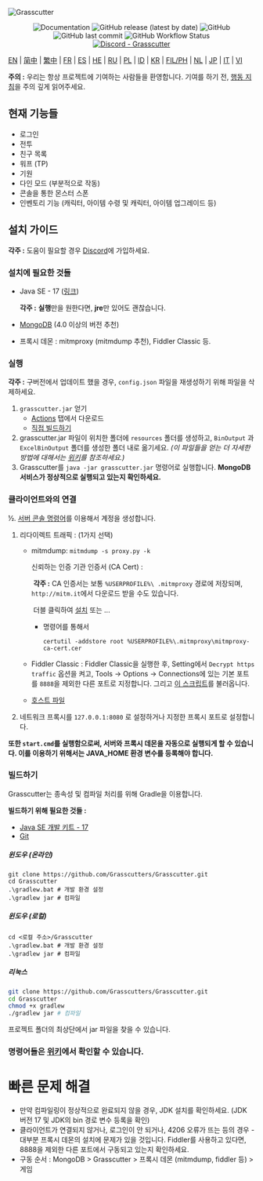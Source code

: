 ![Grasscutter](https://socialify.git.ci/Grasscutters/Grasscutter/image?description=1&forks=1&issues=1&language=1&logo=https%3A%2F%2Fs2.loli.net%2F2022%2F04%2F25%2FxOiJn7lCdcT5Mw1.png&name=1&owner=1&pulls=1&stargazers=1&theme=Light)
<div align="center"><img alt="Documentation" src="https://img.shields.io/badge/Wiki-Grasscutter-blue?style=for-the-badge&link=https://github.com/Grasscutters/Grasscutter/wiki&link=https://github.com/Grasscutters/Grasscutter/wiki"> <img alt="GitHub release (latest by date)" src="https://img.shields.io/github/v/release/Grasscutters/Grasscutter?logo=java&style=for-the-badge"> <img alt="GitHub" src="https://img.shields.io/github/license/Grasscutters/Grasscutter?style=for-the-badge"> <img alt="GitHub last commit" src="https://img.shields.io/github/last-commit/Grasscutters/Grasscutter?style=for-the-badge"> <img alt="GitHub Workflow Status" src="https://img.shields.io/github/workflow/status/Grasscutters/Grasscutter/Build?logo=github&style=for-the-badge"></div>

<div align="center"><a href="https://discord.gg/T5vZU6UyeG"><img alt="Discord - Grasscutter" src="https://img.shields.io/discord/965284035985305680?label=Discord&logo=discord&style=for-the-badge"></a></div>

[EN](README.md) | [简中](README_zh-CN.md) | [繁中](README_zh-TW.md) | [FR](README_fr-FR.md) | [ES](README_es-ES.md) | [HE](README_HE.md) | [RU](README_ru-RU.md) | [PL](README_pl-PL.md) | [ID](README_id-ID.md) | [KR](README_ko-KR.md) | [FIL/PH](README_fil-PH.md) | [NL](README_NL.md) | [JP](README_ja-JP.md) | [IT](README_it-IT.md) | [VI](README_vi-VN.md)

**주의 :** 우리는 항상 프로젝트에 기여하는 사람들을 환영합니다. 기여를 하기 전, [행동 지침](https://github.com/Grasscutters/Grasscutter/blob/stable/CONTRIBUTING.md)을 주의 깊게 읽어주세요.

## 현재 기능들

* 로그인
* 전투
* 친구 목록
* 워프 (TP)
* 기원
* 다인 모드 (부분적으로 작동)
* 콘솔을 통한 몬스터 스폰
* 인벤토리 기능 (캐릭터, 아이템 수령 및 캐릭터, 아이템 업그레이드 등)

## 설치 가이드

**각주 :** 도움이 필요할 경우 [Discord](https://discord.gg/T5vZU6UyeG)에 가입하세요.

### 설치에 필요한 것들

* Java SE - 17 ([링크](https://www.oracle.com/java/technologies/javase/jdk17-archive-downloads.html))

  **각주 :** **실행**만을 원한다면, **jre**만 있어도 괜찮습니다.

* [MongoDB](https://www.mongodb.com/try/download/community) (4.0 이상의 버전 추천)

* 프록시 데몬 : mitmproxy (mitmdump 추천), Fiddler Classic 등.

### 실행

**각주 :** 구버전에서 업데이트 했을 경우, `config.json` 파일을 재생성하기 위해 파일을 삭제하세요.

1. `grasscutter.jar` 얻기
   - [Actions](https://github.com/Grasscutters/Grasscutter/suites/6895963598/artifacts/267483297) 탭에서 다운로드
   - [직접 빌드하기](#빌드하기)
2. grasscutter.jar 파일이 위치한 폴더에 `resources` 폴더를 생성하고, `BinOutput` 과 `ExcelBinOutput` 폴더를 생성한 폴더 내로 옮기세요. *(이 파일들을 얻는 더 자세한 방법에 대해서는 [위키](https://github.com/Grasscutters/Grasscutter/wiki)를 참조하세요.)*
3. Grasscutter를 `java -jar grasscutter.jar` 명령어로 실행합니다. **MongoDB 서비스가 정상적으로 실행되고 있는지 확인하세요.**

### 클라이언트와의 연결

½. [서버 콘솔 명령어](https://github.com/Grasscutters/Grasscutter/wiki/Commands#targeting)를 이용해서 계정을 생성합니다.

1. 리다이렉트 트래픽 : (1가지 선택)
    - mitmdump: `mitmdump -s proxy.py -k`

      신뢰하는 인증 기관 인증서 (CA Cert) :

      ​	**각주 :** CA 인증서는 보통 `%USERPROFILE%\ .mitmproxy` 경로에 저장되며,  `http://mitm.it`에서 다운로드 받을 수도 있습니다.

      ​	더블 클릭하여 [설치](https://docs.microsoft.com/en-us/skype-sdk/sdn/articles/installing-the-trusted-root-certificate#installing-a-trusted-root-certificate) 또는 ...

      - 명령어를 통해서

        ```shell
        certutil -addstore root %USERPROFILE%\.mitmproxy\mitmproxy-ca-cert.cer
        ```

    - Fiddler Classic : Fiddler Classic을 실행한 후, Setting에서 `Decrypt https traffic` 옵션을 켜고, Tools -> Options -> Connections에 있는 기본 포트를 `8888`을 제외한 다른 포트로 지정합니다. 그리고 [이 스크립트](https://github.lunatic.moe/fiddlerscript)를 불러옵니다.

    - [호스트 파일](https://github.com/Grasscutters/Grasscutter/wiki/Running#traffic-route-map)

2. 네트워크 프록시를 `127.0.0.1:8080` 로 설정하거나 지정한 프록시 포트로 설정합니다.

**또한 `start.cmd`를 실행함으로써, 서버와 프록시 데몬을 자동으로 실행되게 할 수 있습니다. 이를 이용하기 위해서는 JAVA_HOME 환경 변수를 등록해야 합니다.**

### 빌드하기

Grasscutter는 종속성 및 컴파일 처리를 위해 Gradle을 이용합니다.

**빌드하기 위해 필요한 것들 :**

- [Java SE 개발 키트 - 17](https://www.oracle.com/java/technologies/javase/jdk17-archive-downloads.html)
- [Git](https://git-scm.com/downloads)

##### 윈도우 (온라인)

```shell
git clone https://github.com/Grasscutters/Grasscutter.git
cd Grasscutter
.\gradlew.bat # 개발 환경 설정
.\gradlew jar # 컴파일
```

##### 윈도우 (로컬)

```shell
cd <로컬 주소>/Grasscutter
.\gradlew.bat # 개발 환경 설정
.\gradlew jar # 컴파일
```

##### 리눅스

```bash
git clone https://github.com/Grasscutters/Grasscutter.git
cd Grasscutter
chmod +x gradlew
./gradlew jar # 컴파일
```

프로젝트 폴더의 최상단에서 jar 파일을 찾을 수 있습니다.

### 명령어들은 [위키](https://github.com/Grasscutters/Grasscutter/wiki/Commands)에서 확인할 수 있습니다.

# 빠른 문제 해결

* 만약 컴파일링이 정상적으로 완료되지 않을 경우, JDK 설치를 확인하세요. (JDK 버전 17 및 JDK의 bin 경로 변수 등록을 확인)
* 클라이언트가 연결되지 않거나, 로그인이 안 되거나, 4206 오류가 뜨는 등의 경우 - 대부분 프록시 데몬의 설치에 문제가 있을 것입니다. Fiddler를 사용하고 있다면, 8888을 제외한 다른 포트에서 구동되고 있는지 확인하세요.
* 구동 순서 : MongoDB > Grasscutter > 프록시 데몬 (mitmdump, fiddler 등) > 게임
